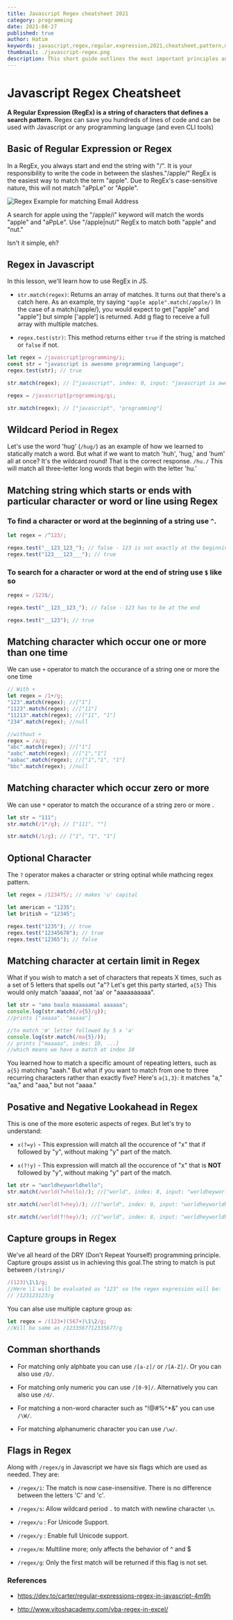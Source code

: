 ```yaml
---
title: Javascript Regex cheatsheet 2021
category: programming
date: 2021-08-27
published: true
author: Hatim
keywords: javascript,regex,regular,expression,2021,cheatsheet,pattern,match
thumbnail: ./javascript-regex.png
description: This short guide outlines the most important principles and illustrates them with examples to teach you everything you need to know about JavaScript Regular Expressions.
---
```


# Javascript Regex Cheatsheet

**A Regular Expression (RegEx) is a string of characters that defines a search pattern.** Regex can save you hundreds of lines of code and can be used with Javascript or any programming language (and even CLI tools)

## Basic of Regular Expression or Regex

In a RegEx, you always start and end the string with "/".
It is your responsibility to write the code in between the slashes."/apple/" RegEx is the easiest way to match the term "apple". Due to RegEx's case-sensitive nature, this will not match "aPpLe" or "Apple".

![Regex Example for matching Email Address](./regex-example.webp)

A search for apple using the "/apple/i" keyword will match the words "apple" and "aPpLe". Use "/apple|nut/" RegEx to match both "apple" and "nut."

Isn't it simple, eh?

## Regex in Javascript

In this lesson, we'll learn how to use RegEx in JS.

- `str.match(regex)`: Returns an array of matches. It turns out that there's a catch here. As an example, try saying `"apple apple".match(/apple/)` In the case of a match(/apple/), you would expect to get ["apple" and "apple"] but simple ['apple'] is returned. Add g flag to receive a full array with multiple matches.

* `regex.test(str)`: This method returns either `true` if the string is matched or `false` if not.

```javascript
let regex = /javascript|programming/i;
const str = "javascript is awesome programming language";
regex.test(str); // true

str.match(regex); // ["javascript", index: 0, input: "javascript is awesome programming language"]

regex = /javascript|programming/gi;

str.match(regex); // ["javascript", "programming"]
```

## Wildcard Period in Regex

Let's use the word 'hug' (`/hug/`) as an example of how we learned to statically match a word. But what if we want to match 'huh', 'hug,' and 'hum' all at once? It's the wildcard round! That is the correct response. `/hu./` This will match all three-letter long words that begin with the letter 'hu.'

## Matching string which starts or ends with particular character or word or line using Regex

### To find a character or word at the beginning of a string use `^`.

```javascript
let regex = /^123/;

regex.test("__123_123_"); // false - 123 is not exactly at the beginning!
regex.test("123___123___"); // true
```

### To search for a character or word at the end of string use `$` like so

```javascript
regex = /123$/;

regex.test("__123__123_"); // false - 123 has to be at the end

regex.test("__123"); // true
```

## Matching character which occur one or more than one time

We can use `+` operator to match the occurance of a string one or more the one time

```javascript
// With +
let regex = /1+/g;
"123".match(regex); //["1"]
"1123".match(regex); //["11"]
"11213".match(regex); //["11", "1"]
"234".match(regex); //null

//without +
regex = /a/g;
"abc".match(regex); //["1"]
"aabc".match(regex); //["1","1"]
"aabac".match(regex); //["1","1", "1"]
"bbc".match(regex); //null
```

## Matching character which occur zero or more

We can use `*` operator to match the occurance of a string zero or more .

```javascript
let str = "111";
str.match(/1*/g); // ["111", ""]

str.match(/1/g); // ["1", "1", "1"]
```

## Optional Character

The `?` operator makes a character or string optinal while mathcing regex pattern.

```javascript
let regex = /1234?5/; // makes 'u' capital

let american = "1235";
let british = "12345";

regex.test("1235"); // true
regex.test("12345678"); // true
regex.test("12365"); // false
```

## Matching character at certain limit in Regex

What if you wish to match a set of characters that repeats X times, such as a set of 5 letters that spells out "a"?
Let's get this party started, `a{5}`
This would only match 'aaaaa', not 'aa' or "aaaaaaaaaa".

```javascript
let str = "ama baalo maaaaamal aaaaaa";
console.log(str.match(/a{5}/g));
//prints ["aaaaa". "aaaaa"]

//to match 'm' letter followed by 5 x 'a'
console.log(str.match(/ma{5}/));
// prints ["maaaaa", indes: 10, ...]
//which means we have a match at index 10
```

You learned how to match a specific amount of repeating letters, such as `a{5}` matching "aaah."
But what if you want to match from one to three recurring characters rather than exactly five?
Here's `a{1,3}`: it matches "a," "aa," and "aaa," but not "aaaa."

## Posative and Negative Lookahead in Regex

This is one of the more esoteric aspects of regex. But let's try to understand:

- `x(?=y)` - This expression will match all the occurence of "x" that if followed by "y", without making "y" part of the match.

- `x(?!y)` - This expression will match all the occurence of "x" that is **NOT** followed by "y", without making "y" part of the match.

```javascript
let str = "worldheyworldhello";
str.match(/world(?=hello)/); //["world", index: 8, input: "worldheyworldhello"]

str.match(/world(?=hey)/); //["world", index: 0, input: "worldheyworldhello"]

str.match(/world(?!hey)/); //["world", index: 8, input: "worldheyworldhello"]
```

## Capture groups in Regex

We've all heard of the DRY (Don't Repeat Yourself) programming principle. Capture groups assist us in achieving this goal.The string to match is put between `/(string)/`

```javascript
/(123)\1\1/g;
//Here \1 will be evaluated as "123" so the regex expression will be:
// /123123123/g
```

You can alse use multiple capture group as:

```javascript
let regex = /(123+)(567+)\1\2/g;
//Will be same as /1233567712335677/g
```

## Comman shorthands

- For matching only alphbate you can use `/[a-z]/` or `/[A-Z]/`. Or you can also use `/D/`.

- For matching only numeric you can use `/[0-9]/`. Alternatively you can also use `/d/`.

- For matching a non-word character such as "!@#%^\*&" you can use `/\W/`.

- For matching alphanumeric character you can use `/\w/`.

## Flags in Regex

Along with `/regex/g` in Javascript we have six flags which are used as needed. They are:

- `/regex/i`: The match is now case-insensitive. There is no difference between the letters 'C' and 'c'.

- `/regex/s`: Allow wildcard period `.` to match with newline character `\n`.

- `/regex/u` : For Unicode Support.
- `/regex/y` : Enable full Unicode support.

- `/regex/m`: Multiline more; only affects the behavior of ^ and $
- `/regex/g`: Only the first match will be returned if this flag is not set.

### References

- https://dev.to/carter/regular-expressions-regex-in-javascript-4m9h

- http://www.vitoshacademy.com/vba-regex-in-excel/
